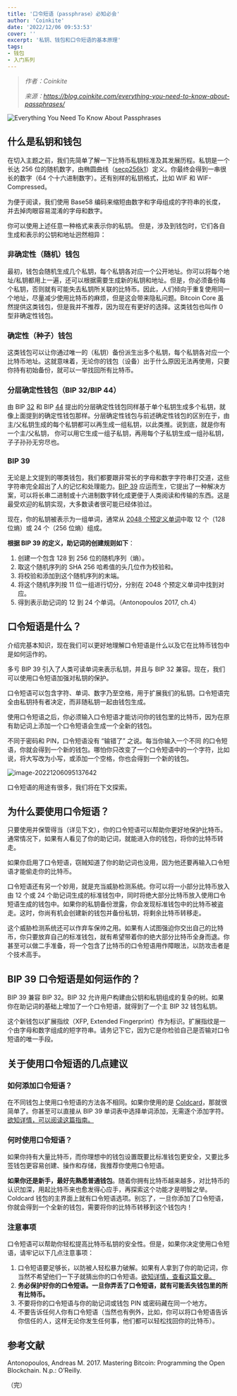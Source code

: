 ```yaml
---
title: '口令短语（passphrase）必知必会'
author: 'Coinkite'
date: '2022/12/06 09:53:53'
cover: ''
excerpt: '私钥、钱包和口令短语的基本原理'
tags:
- 钱包
- 入门系列
---
```



> *作者：Coinkite*
> 
> *来源：<https://blog.coinkite.com/everything-you-need-to-know-about-passphrases/>*



![Everything You Need To Know About Passphrases](../images/everything-you-need-to-know-about-passphrases/oldcard.png)

## 什么是私钥和钱包

在切入主题之前，我们先简单了解一下比特币私钥标准及其发展历程。私钥是一个长达 256 位的随机数字，由椭圆曲线（[secp256k1](https://en.bitcoin.it/wiki/Secp256k1)）定义。你最终会得到一串很长的数字（64 个十六进制数字）。还有别样的私钥格式，比如 WIF 和 WIF-Compressed。

为便于阅读，我们使用 Base58 编码来缩短由数字和字母组成的字符串的长度，并去掉肉眼容易混淆的字母和数字。

你可以使用上述任意一种格式来表示你的私钥。 但是，涉及到钱包时，它们各自生成和表示的公钥和地址迥然相异：

### 非确定性（随机）钱包

最初，钱包会随机生成几个私钥，每个私钥各对应一个公开地址。你可以将每个地址/私钥都用上一遍，还可以根据需要生成新的私钥和地址。但是，你必须备份每个私钥，否则就有可能失去私钥所关联的比特币。因此，人们倾向于重复使用同一个地址，尽量减少使用比特币的麻烦，但是这会带来隐私问题。Bitcoin Core 虽然提供这类钱包，但是我并不推荐，因为现在有更好的选择。这类钱包也叫作 0 型非确定性钱包。

### 确定性（种子）钱包

这类钱包可以让你通过唯一的（私钥）备份派生出多个私钥，每个私钥各对应一个比特币地址。这就意味着，无论你的钱包（设备）出于什么原因无法再使用，只要你持有初始备份，就可以一举找回所有比特币。

### 分层确定性钱包（BIP 32/BIP 44）

由 BIP [32](https://github.com/bitcoin/bips/blob/master/bip-0032.mediawiki) 和 BIP [44](https://github.com/bitcoin/bips/blob/master/bip-0044.mediawiki) 提出的分层确定性钱包同样基于单个私钥生成多个私钥，就像上面提到的确定性钱包那样。分层确定性钱包与前述确定性钱包的区别在于，由主/父私钥生成的每个私钥都可以再生成一组私钥，以此类推。说到底，就是你有一个主/父私钥， 你可以用它生成一组子私钥，再用每个子私钥生成一组孙私钥，子子孙孙无穷尽也。

### BIP 39

无论是上文提到的哪类钱包，我们都要跟非常长的字母和数字字符串打交道，这些字符串完全超出了人的记忆和处理能力。[BIP 39](https://github.com/bitcoin/bips/blob/master/bip-0039.mediawiki) 应运而生，它提出了一种解决方案，可以将长串二进制或十六进制数字转化成更便于人类阅读和传输的东西。这是最受欢迎的私钥实现，大多数读者很可能已经体验过。

现在，你的私钥被表示为一组单词，通常从 [2048 个预定义单词](https://github.com/bitcoin/bips/blob/master/bip-0039/english.txt)中取 12 个（128 位熵）或 24 个（256 位熵）组成。

**根据 BIP 39 的定义，助记词的创建规则如下**：

1. 创建一个包含 128 到 256 位的随机序列（熵）。
2. 取这个随机序列的 SHA 256 哈希值的头几位作为校验和。
3. 将校验和添加到这个随机序列的末端。
4. 将这个随机序列按 11 位一组进行切分，分别在 2048 个预定义单词中找到对应。
5. 得到表示助记词的 12 到 24 个单词。（Antonopoulos 2017, ch.4）

## 口令短语是什么？

介绍完基本知识，现在我们可以更好地理解口令短语是什么以及它在比特币钱包中是如何运作的。

多亏 BIP 39 引入了人类可读单词来表示私钥，并且与 BIP 32 兼容。现在，我们可以使用口令短语加强对私钥的保护。

口令短语可以包含字符、单词、数字乃至空格，用于扩展我们的私钥。口令短语完全由私钥持有者决定，而非随私钥一起由钱包生成。

使用口令短语之后，你必须输入口令短语才能访问你的钱包里的比特币，因为在原有助记词上添加一个口令短语会生成一个全新的钱包。

不同于密码和 PIN，口令短语没有 “输错了” 之说。每当你输入一个不同 的口令短语，你就会得到一个新的钱包。哪怕你只改变了一个口令短语中的一个字符，比如说，将大写改为小写，或添加一个空格，你也会得到一个新的钱包。

﻿![image-20221206095137642](../images/everything-you-need-to-know-about-passphrases/image-20221206095137642.png)

口令短语的用途有很多，我们将在下文探索。

## 为什么要使用口令短语？

只要使用并保管得当（详见下文），你的口令短语可以帮助你更好地保护比特币。通常情况下，如果有人看见了你的助记词，就能进入你的钱包，将你的比特币转走。

如果你启用了口令短语，窃贼知道了你的助记词也没用，因为他还要再输入口令短语才能偷走你的比特币。

口令短语还有另一个妙用，就是充当威胁检测系统。你可以将一小部分比特币放入由 12 个或 24 个助记词生成的标准钱包中，同时将绝大部分比特币放入使用口令短语生成的钱包中。如果你的私钥备份泄露，你会发现标准钱包中的比特币被盗走。这时，你尚有机会创建新的钱包并备份私钥，将剩余比特币转移走。

这个威胁检测系统还可以作弃车保帅之用。如果有人试图强迫你交出自己的比特币，你只要放弃自己的标准钱包，就有希望带着你的绝大部分比特币全身而退。你甚至可以做二手准备，将一个包含了比特币的口令短语用作障眼法，以防攻击者是个技术高手。

## BIP 39 口令短语是如何运作的？

BIP 39 兼容 BIP 32。BIP 32 允许用户构建由公钥和私钥组成的复杂的树。如果你在助记词的基础上增加了一个口令短语，就得到了一个主 BIP 32 钱包私钥。

这个新钱包以扩展指纹（XFP, Extended Fingerprint）作为标识。扩展指纹是一个由字母和数字组成的短字符串。请务记下它，因为它是你检验自己是否输对口令短语的唯一手段。

## 关于使用口令短语的几点建议

### 如何添加口令短语？

在不同钱包上使用口令短语的方法各不相同。如果你使用的是 [Coldcard](https://coldcard.com/)，那就很简单了。你甚至可以直接从 BIP 39 单词表中选择单词添加，无需逐个添加字符。[欲知详情，可以阅读这篇指南。](https://coldcard.com/docs/passphrase)

### 何时使用口令短语？

如果你持有大量比特币，而你理想中的钱包设置既要比标准钱包更安全，又要比多签钱包更容易创建、操作和存储，我推荐你使用口令短语。

**如果你还是新手，最好先熟悉普通钱包**。随着你拥有比特币越来越多，对比特币的认识加深，用起比特币来也愈发得心应手，再探索这个功能才是明智之举。Coldcard 钱包的主界面上就有口令短语选项。别忘了，一旦你添加了口令短语，你就会得到一个全新的钱包，需要将你的比特币转移到这个钱包内！

### 注意事项

口令短语可以帮助你轻松提高比特币私钥的安全性。但是，如果你决定使用口令短语，请牢记以下几点注意事项：

1. 口令短语要足够长，以防被人轻松暴力破解。如果有人拿到了你的助记词，你当然不希望他们一下子就猜出你的口令短语。[欲知详情，查看这篇文章。](https://blog.trezor.io/is-your-passphrase-strong-enough-d687f44c63af)
2. **务必保护好你的口令短语。一旦你弄丢了口令短语，就有可能丢失钱包里的所有比特币。**
3. 不要将你的口令短语与你的助记词或钱包 PIN 或密码藏在同一个地方。
4. 不要告诉任何人你有口令短语（当然也有例外，比如，你可以将口令短语告诉你信任的人，这样无论你发生任何事，他们都可以轻松找回你的比特币）。

## 参考文献

Antonopoulos, Andreas M. 2017. Mastering Bitcoin: Programming the Open Blockchain. N.p.: O’Reilly.

（完）